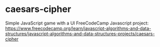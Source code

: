 # caesars-cipher
Simple JavaScript game with a UI
FreeCodeCamp Javascript project: https://www.freecodecamp.org/learn/javascript-algorithms-and-data-structures/javascript-algorithms-and-data-structures-projects/caesars-cipher
